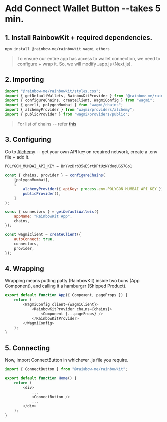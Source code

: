 # Add Connect Wallet Button --takes 5 min.

## 1. Install RainbowKit + required dependencies.

```sh
npm install @rainbow-me/rainbowkit wagmi ethers
```

> To ensure our entire app has access to wallet connection, we need to configure + wrap it. So, we will modify \_app.js (Next.js).

## 2. Importing

```js index.js
import "@rainbow-me/rainbowkit/styles.css";
import { getDefaultWallets, RainbowKitProvider } from "@rainbow-me/rainbowkit";
import { configureChains, createClient, WagmiConfig } from "wagmi";
import { goerli, polygonMumbai } from "wagmi/chains";
import { alchemyProvider } from "wagmi/providers/alchemy";
import { publicProvider } from "wagmi/providers/public";
```

> For list of chains -- refer [this](https://wagmi.sh/react/chains#supported-chains)

## 3. Configuring

Go to [Alchemy](https://www.alchemy.com/) -- get your own API key on required network, create a .env file + add it.

```sh .env
POLYGON_MUMBAI_API_KEY = BnYvzDrb35eESrtDPtUzNYdoqUGS7Go1
```

<!-- GOERLI_API_KEY = YmDzvBst74rSPtrEDtYqYDdsoTSD7Sq7 -->

```js index.js
const { chains, provider } = configureChains(
	[polygonMumbai],
	[
		alchemyProvider({ apiKey: process.env.POLYGON_MUMBAI_API_KEY }),
		publicProvider(),
	]
);

const { connectors } = getDefaultWallets({
	appName: "RainbowKit App",
	chains,
});

const wagmiClient = createClient({
	autoConnect: true,
	connectors,
	provider,
});
```

## 4. Wrapping

Wrapping means putting patty (RainbowKit) inside two buns (App Component), and calling it a hamburger (Shipped Product).

```js
export default function App({ Component, pageProps }) {
	return (
		<WagmiConfig client={wagmiClient}>
			<RainbowKitProvider chains={chains}>
				<Component {...pageProps} />
			</RainbowKitProvider>
		</WagmiConfig>
	);
}
```

## 5. Connecting

Now, import ConnectButton in whichever .js file you require.

```js
import { ConnectButton } from "@rainbow-me/rainbowkit";

export default function Home() {
	return (
		<div>
			...
			<ConnectButton />
			...
		</div>
	);
}
```
